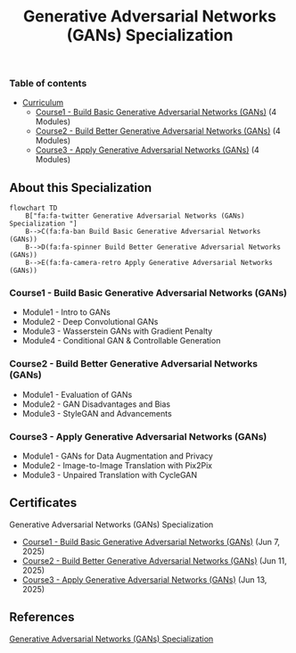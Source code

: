 <h1 align="center">
  Generative Adversarial Networks (GANs) Specialization 
</h1>
<br/>

### Table of contents

- [Curriculum](https://github.com/jmcheon/generative_adversarial_networks_specialization/wiki/Curriculum)
  - [Course1 - Build Basic Generative Adversarial Networks (GANs)](https://github.com/jmcheon/generative_adversarial_networks_specialization/tree/main/Course1) (4 Modules)
  - [Course2 - Build Better Generative Adversarial Networks (GANs)](https://github.com/jmcheon/generative_adversarial_networks_specialization/tree/main/Course2) (4 Modules)
  - [Course3 - Apply Generative Adversarial Networks (GANs)](https://github.com/jmcheon/generative_adversarial_networks_specialization/tree/main/Course3) (4 Modules)

## About this Specialization

```mermaid
flowchart TD
    B["fa:fa-twitter Generative Adversarial Networks (GANs) Specialization "]
    B-->C(fa:fa-ban Build Basic Generative Adversarial Networks (GANs))
    B-->D(fa:fa-spinner Build Better Generative Adversarial Networks (GANs))
    B-->E(fa:fa-camera-retro Apply Generative Adversarial Networks (GANs))
```

### Course1 - Build Basic Generative Adversarial Networks (GANs)

- Module1 - Intro to GANs
- Module2 - Deep Convolutional GANs
- Module3 - Wasserstein GANs with Gradient Penalty
- Module4 - Conditional GAN & Controllable Generation

### Course2 - Build Better Generative Adversarial Networks (GANs)

- Module1 - Evaluation of GANs 
- Module2 - GAN Disadvantages and Bias
- Module3 - StyleGAN and Advancements

### Course3 - Apply Generative Adversarial Networks (GANs)

- Module1 - GANs for Data Augmentation and Privacy
- Module2 - Image-to-Image Translation with Pix2Pix
- Module3 - Unpaired Translation with CycleGAN

## Certificates

Generative Adversarial Networks (GANs) Specialization

- [Course1 - Build Basic Generative Adversarial Networks (GANs)](https://coursera.org/share/1eded44c2eb5d3b5090a469e86c0712b) (Jun 7, 2025)
- [Course2 - Build Better Generative Adversarial Networks (GANs)](https://coursera.org/share/43464a7ff216e43f6ae7fc0dbcdf977f) (Jun 11, 2025)
- [Course3 - Apply Generative Adversarial Networks (GANs)](https://www.coursera.org/account/accomplishments/verify/KEWRTE8VCRRY) (Jun 13, 2025)

## References

[Generative Adversarial Networks (GANs) Specialization](https://www.coursera.org/specializations/generative-adversarial-networks-gans)
